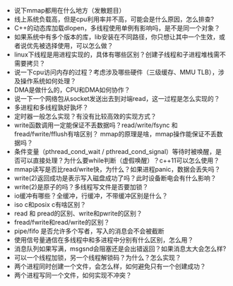 - 说下mmap都用在什么地方（发散题目）
- 线上系统负载高，但是cpu利用率并不高，可能会是什么原因，怎么排查?
- C++的动态库加载dlopen，多线程使用单例有影响吗，是不是同一个对象？
- 如果系统中有多个版本的库，lib安装在不同路径，你只想让其中一个生效，或者说优先被选择使用，可以怎么做？
- linux下线程是用进程实现的，具体有哪些区别？创建子线程和子进程堆栈需不需要拷贝？
- 说一下cpu访问内存的过程？考虑涉及哪些硬件（三级缓存、MMU  TLB），涉及操作系统如何处理？
- DMA是做什么的，CPU和DMA如何协作？
- 说一下一个网络包从socket发送出去到对端read，这一过程是怎么实现的？
- 多进程和多线程孰好孰坏？
- 定时器一般怎么实现？有没有比较高效的实现方式？
- write函数调用一定能保证不丢数据吗？read/write/fsync 和fread/fwrite/fflush有啥区别？ mmap的原理是啥，mmap操作能保证不丢数据吗？
- 条件变量（pthread_cond_wait / pthread_cond_signal）等待时被唤醒，是否可以直接处理？为什么要while判断（虚假唤醒）？c++11可以怎么使用？
- mmap读写是否比read/write快，为什么？如果进程panic，数据会丢失吗？
- write(2)返回成功是表示写入磁盘成功了吗？此时设备断电会有什么影响？
- write(2)是原子的吗？多线程写文件是否要加锁？
- io缓冲有哪些？全缓冲，行缓冲，不带缓冲区别是什么？
- iso c和posix c有啥区别？
- read 和 pread的区别、write和pwrite的区别？
- fread/fwrite和read/write的区别？
- pipe/fifo  是否允许多个写者，写入的消息会不会被截断
- 使用信号量通信在多线程中和多进程中分别有什么区别，怎么用？
- 消息队列如果写满，msgsnd会阻塞还是会出错返回？如果消息太大会怎么样?
- 可以一个线程加锁，另一个线程解锁码？为什么？怎么实现？
- 两个进程同时创建一个文件，会怎么样，如何避免只有一个创建成功？
- 两个进程写同一个文件，如何实现不冲突？
